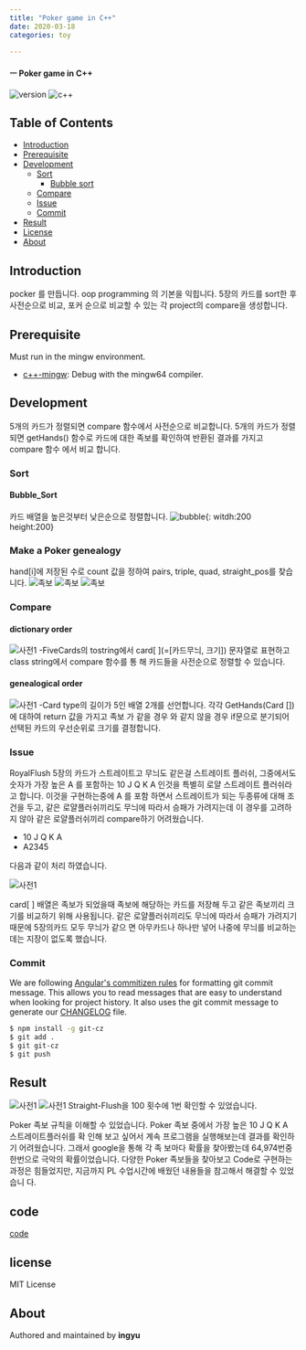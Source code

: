 ```yaml
---
title: "Poker game in C++"
date: 2020-03-18
categories: toy

---
```

#### ㅡ Poker game in C++

![version](https://img.shields.io/badge/version-0.0.1-orange?)
![c++](https://img.shields.io/badge/c++-17-yellow?logo=C++)

## Table of Contents

- [Introduction](#introduction)
- [Prerequisite](#prerequisite)
- [Development](#development)
  - [Sort](#sort)
    - [Bubble sort](#bubble_sort)
  - [Compare](#compare)
  - [Issue](#issue)
  - [Commit](#commit)
- [Result](#result)
- [License](#license)
- [About](#about)

## Introduction
pocker 를 만듭니다. oop programming 의 기본을 익힙니다. 
5장의 카드를 sort한 후 사전순으로 비교, 포커 순으로 비교할 수 있는 각 project의 compare을 생성합니다.


## Prerequisite

Must run in the mingw environment.

- [c++-mingw](https://sourceforge.net/projects/mingw-w64/): Debug with the mingw64 compiler.

## Development
5개의 카드가 정렬되면 compare 함수에서 사전순으로 비교합니다.
5개의 카드가 정렬되면 getHands() 함수로 카드에 대한 족보를 확인하여 반환된 결과를 가지고 compare 함수 에서 비교 합니다.

### Sort
#### Bubble_Sort
카드 배열을 높은것부터 낮은순으로 정렬합니다.
![bubble](../../assets/images/pocker/bubblesort.png){: witdh:200 height:200}

### Make a Poker genealogy
hand[i]에 저장된 수로 count 값을 정하여 pairs, triple, quad, straight_pos를 찾습니다.
![족보](../../assets/images/pocker/g.png)
![족보](../../assets/images/pocker/g2.png)
![족보](../../assets/images/pocker/g3.png)

### Compare
#### dictionary order
![사전1](../../assets/images/pocker/d1.png)
-FiveCards의 tostring에서 card[ ](=[카드무늬, 크기]) 문자열로 표현하고 class string에서 compare 함수를 통 해 카드들을 사전순으로 정렬할 수 있습니다.
#### genealogical order
![사전1](../../assets/images/pocker/d2.png)
-Card type의 길이가 5인 배열 2개를 선언합니다. 각각 GetHands(Card [])에 대하여 return 값을 가지고 족보 가 같을 경우 와 같지 않을 경우 if문으로 분기되어 선택된 카드의 우선순위로 크기를 결정합니다.

### Issue
RoyalFlush 5장의 카드가 스트레이트고 무늬도 같은걸 스트레이트 플러쉬, 그중에서도 숫자가 가장 높은 A 를 포함하는 10 J Q K A 인것을 특별히 로얄 스트레이트 플러쉬라고 합니다. 이것을 구현하는중에 A 를 포함 하면서 스트레이트가 되는 두종류에 대해 조건을 두고, 같은 로얄플러쉬끼리도 무늬에 따라서 승패가 가려지는데 이 경우를 고려하지 않아 같은 로얄플러쉬끼리 compare하기 어려웠습니다.
- 10 J Q K A
- A2345

다음과 같이 처리 하였습니다.

![사전1](../../assets/images/pocker/d3.png)

card[ ] 배열은 족보가 되었을때 족보에 해당하는 카드를 저장해 두고 같은 족보끼리 크기를 비교하기 위해 사용됩니다. 같은 로얄플러쉬끼리도 무늬에 따라서 승패가 가려지기 때문에 5장의카드 모두 무늬가 같으 면 아무카드나 하나만 넣어 나중에 무늬를 비교하는데는 지장이 없도록 했습니다.

### Commit

We are following [Angular's commitizen rules](https://github.com/angular/angular.js/blob/master/DEVELOPERS.md#-git-commit-guidelines) for formatting git commit message. This allows you to read messages that are easy to understand when looking for project history. It also uses the git commit message to generate our [CHANGELOG](/CHANGELOG.md) file.
```bash
$ npm install -g git-cz
$ git add .
$ git git-cz
$ git push
```

## Result
![사전1](../../assets/images/pocker/r1.png)
![사전1](../../assets/images/pocker/r2.png)
Straight-Flush을 100 횟수에 1번 확인할 수 있었습니다. 

Poker 족보 규칙을 이해할 수 있었습니다. Poker 족보 중에서 가장 높은 10 J Q K A 스트레이트플러쉬를 확 인해 보고 싶어서 계속 프로그램을 실행해보는데 결과를 확인하기 어려웠습니다. 그래서 google을 통해 각 족 보마다 확률을 찾아봤는데 64,974번중 한번으로 극악의 확률이었습니다. 다양한 Poker 족보들을 찾아보고 Code로 구현하는 과정은 힘들었지만, 지금까지 PL 수업시간에 배웠던 내용들을 참고해서 해결할 수 있었습니 다.


## code
[code]

## license
MIT License

## About

Authored and maintained by **ingyu**


[jekyll-docs]: https://jekyllrb.com/docs/home
[jekyll-gh]:   https://github.com/jekyll/jekyll
[jekyll-talk]: https://talk.jekyllrb.com/
[code]: https://github.com/lllilllilllilili/PL/tree/master/PL/%236/New_Poker
